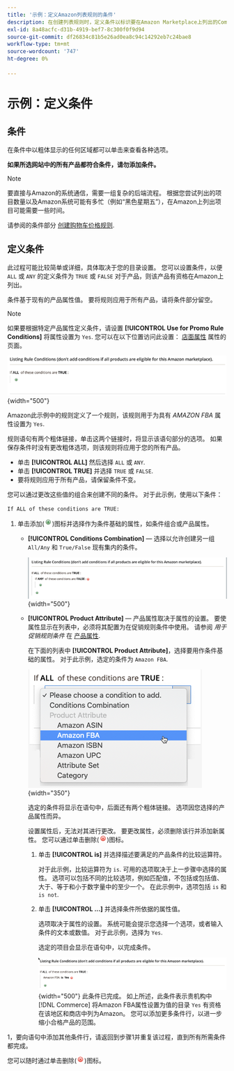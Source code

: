 ```yaml
---
title: '示例：定义Amazon列表规则的条件'
description: 在创建列表规则时，定义条件以标识要在Amazon Marketplace上列出的Commerce目录产品。
exl-id: 8a48acfc-d31b-4919-bef7-8c300f0f9d94
source-git-commit: df26834c81b5e26ad0ea8c94c14292eb7c24bae8
workflow-type: tm+mt
source-wordcount: '747'
ht-degree: 0%

---
```


# 示例：定义条件

## 条件

在条件中以粗体显示的任何区域都可以单击来查看各种选项。

**如果所选网站中的所有产品都符合条件，请勿添加条件。**

>[!NOTE]
>
>要直接与Amazon的系统通信，需要一组复杂的后端流程。 根据您尝试列出的项目数量以及Amazon系统可能有多忙（例如“黑色星期五”），在Amazon上列出项目可能需要一些时间。

请参阅的条件部分 [创建购物车价格规则](https://experienceleague.adobe.com/docs/commerce-admin/marketing/promotions/catalog-rules/price-rules-catalog-create.html).

## 定义条件

此过程可能比较简单或详细，具体取决于您的目录设置。 您可以设置条件，以便 `ALL` 或 `ANY` 的定义条件为 `TRUE` 或 `FALSE` 对于产品，则该产品有资格在Amazon上列出。

条件基于现有的产品属性值。 要将规则应用于所有产品，请将条件部分留空。

>[!NOTE]
>
>如果要根据特定产品属性定义条件，请设置 **[!UICONTROL Use for Promo Rule Conditions]** 将属性设置为 `Yes`. 您可以在以下位置访问此设置： [店面属性](https://experienceleague.adobe.com/docs/commerce-admin/catalog/product-attributes/product-attributes-add.html) 属性的页面。

![条件 — 第1行](assets/ob-listing-rule-conditions-start.png){width="500"}

Amazon此示例中的规则定义了一个规则，该规则用于为具有 _AMAZON FBA_ 属性设置为 `Yes`.

规则语句有两个粗体链接，单击这两个链接时，将显示该语句部分的选项。 如果保存条件时没有更改粗体选项，则该规则将应用于您的所有产品。

- 单击 **[!UICONTROL ALL]** 然后选择 `ALL` 或 `ANY`.
- 单击 **[!UICONTROL TRUE]** 并选择 `TRUE` 或 `FALSE`.
- 要将规则应用于所有产品，请保留条件不变。

您可以通过更改这些值的组合来创建不同的条件。 对于此示例，使用以下条件：

`If ALL of these conditions are TRUE:`

1. 单击添加(![“添加”图标](assets/btn-add-grn.png))图标并选择作为条件基础的属性，如条件组合或产品属性。

   - **[!UICONTROL Conditions Combination]**  — 选择以允许创建另一组 `All/Any` 和 `True/False` 现有集内的条件。

      ![条件组合](assets/ob-conditions-combinations.png){width="500"}

   - **[!UICONTROL Product Attribute]**  — 产品属性取决于属性的设置。 要使属性显示在列表中，必须将其配置为在促销规则条件中使用。 请参阅 _用于促销规则条件_ 在 [产品属性](https://experienceleague.adobe.com/docs/commerce-admin/catalog/product-attributes/product-attributes.html).

      在下面的列表中 **[!UICONTROL Product Attribute]**，选择要用作条件基础的属性。 对于此示例，选定的条件为 `Amazon FBA`.

      ![条件行2，第2部分](assets/ob-condition-attribute-dropdown.png){width="350"}

      选定的条件将显示在语句中，后面还有两个粗体链接。 选项因您选择的产品属性而异。

      设置属性后，无法对其进行更改。 要更改属性，必须删除该行并添加新属性。 您可以通过单击删除(![“删除”图标](assets/btn-del-red.png))图标。

      1. 单击 **[!UICONTROL is]** 并选择描述要满足的产品条件的比较运算符。

         对于此示例，比较运算符为 `is`. 可用的选项取决于上一步骤中选择的属性。 选项可以包括不同的比较选项，例如匹配值，不包括或包括值、大于、等于和小于数字量中的至少一个。 在此示例中，选项包括 `is` 和 `is not`.

      1. 单击 **[!UICONTROL ...]** 并选择条件所依据的属性值。

         选项取决于属性的设置。 系统可能会提示您选择一个选项，或者输入条件的文本或数值。 对于此示例，选择为 `Yes`.

         选定的项目会显示在语句中，以完成条件。

         ![条件行2，第3部分](assets/ob-listing-rule-condition-is.png){width="500"}
   此条件已完成。 如上所述，此条件表示贵机构中 [!DNL Commerce] 将Amazon FBA属性设置为值的目录 `Yes` 有资格在该地区和商店中列为Amazon。 您可以添加更多条件行，以进一步缩小合格产品的范围。

1，要向语句中添加其他条件行，请返回到步骤1并重复该过程，直到所有所需条件都完成。

您可以随时通过单击删除(![“删除”图标](assets/btn-del-red.png))图标。
